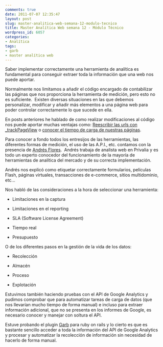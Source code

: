 ```yaml
---
comments: true
date: 2011-07-07 12:35:47
layout: post
slug: master-analitica-web-semana-12-modulo-tecnico
title: Master Analítica Web semana 12 - Módulo Técnico
wordpress_id: 6057
categories:
- Analítica
tags:
- garb
- master analítica web
---
```


Saber implementar correctamente una herramienta de analítica es fundamental para conseguir extraer toda la información que una web nos puede aportar.

Normalmente nos limitamos a añadir el código encargado de contabilizar las páginas que nos proporciona la herramienta de medición, pero esto no es suficiente.  Existen diversas situaciones en las que debemos personalizar, modificar y añadir más elementos a una página web para poder controlar correctamente lo que sucede en ella.

En posts anteriores he hablado de como realizar modificaciones al código nos puede aportar muchas ventajas como: [Reescribir las urls con _trackPageView](http://www.alvareznavarro.es/reescribe-tus-urls-en-google-analytics-con-tr) o [conocer el tiempo de carga de nuestras páginas](http://www.alvareznavarro.es/medir-el-tiempo-de-carga-de-tu-pagina-con-goo).

Para conocer a fondo todos los entresijos de las herramientas, las diferentes formas de medición, el uso de las A.P.I., etc. contamos con la presencia de [Andrés Flores](http://kschool.com/analitica-web/profesores/andres-flores/).  Andrés trabaja de analista web en Privalia y es todo un experto conocedor del funcionamiento de la mayoría de herramientas de analítica del mercado y de su correcta implementación.

Andrés nos explicó como etiquetar correctamente formularios, películas Flash, páginas virtuales, transacciones de e-commerce, sitios multidominio, etc...

Nos habló de las consideraciones a la hora de seleccionar una herramienta:



	
  * Limitaciones en la captura

	
  * Limitaciones en el reporting

	
  * SLA (Software License Agreement)

	
  * Tiempo real

	
  * Presupuesto


O de los diferentes pasos en la gestión de la vida de los datos:

	
  * Recolección

	
  * Almacén

	
  * Proceso

	
  * Explotación


Estuvimos también haciendo pruebas con el API de Google Analytics y pudimos comprobar que para automatizar tareas de carga de datos (que nos llevarían mucho tiempo de forma manual) e incluso para extraer información adicional, que no se presenta en los informes de Google, es necesario conocer y manejar con soltura el API.

Estuve probando el plugin [Garb](https://github.com/vigetlabs/garb) para ruby on rails y lo cierto es que es bastante sencillo acceder a toda la información del API de Google Analytics y procesar y automatizar la recolección de información sin necesidad de hacerlo de forma manual.

